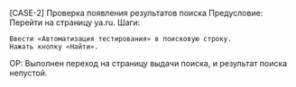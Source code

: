 [CASE-2] Проверка появления результатов поиска
Предусловие:
Перейти на страницу ya.ru.
Шаги:

    Ввести «Автоматизация тестирования» в поисковую строку.
    Нажать кнопку «Найти».

ОР: Выполнен переход на страницу выдачи поиска, и результат поиска непустой.
